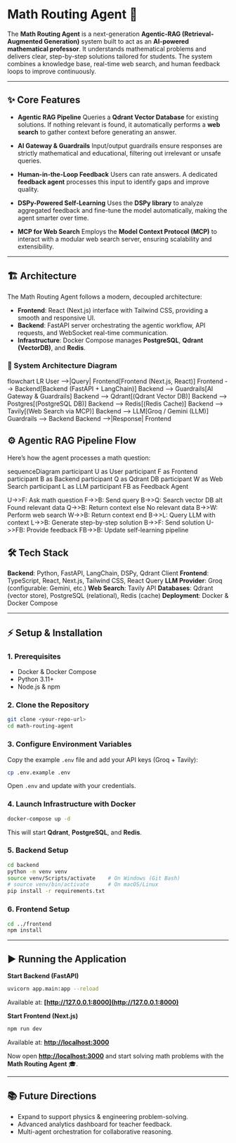# Math Routing Agent 🚀

The **Math Routing Agent** is a next-generation **Agentic-RAG (Retrieval-Augmented Generation)** system built to act as an **AI-powered mathematical professor**. It understands mathematical problems and delivers clear, step-by-step solutions tailored for students. The system combines a knowledge base, real-time web search, and human feedback loops to improve continuously.

---

## ✨ Core Features

* **Agentic RAG Pipeline**
  Queries a **Qdrant Vector Database** for existing solutions. If nothing relevant is found, it automatically performs a **web search** to gather context before generating an answer.

* **AI Gateway & Guardrails**
  Input/output guardrails ensure responses are strictly mathematical and educational, filtering out irrelevant or unsafe queries.

* **Human-in-the-Loop Feedback**
  Users can rate answers. A dedicated **feedback agent** processes this input to identify gaps and improve quality.

* **DSPy-Powered Self-Learning**
  Uses the **DSPy library** to analyze aggregated feedback and fine-tune the model automatically, making the agent smarter over time.

* **MCP for Web Search**
  Employs the **Model Context Protocol (MCP)** to interact with a modular web search server, ensuring scalability and extensibility.

---

## 🏗 Architecture

The Math Routing Agent follows a modern, decoupled architecture:

* **Frontend**: React (Next.js) interface with Tailwind CSS, providing a smooth and responsive UI.
* **Backend**: FastAPI server orchestrating the agentic workflow, API requests, and WebSocket real-time communication.
* **Infrastructure**: Docker Compose manages **PostgreSQL**, **Qdrant (VectorDB)**, and **Redis**.

### 🔹 System Architecture Diagram


flowchart LR
    User -->|Query| Frontend[Frontend (Next.js, React)]
    Frontend --> Backend[Backend (FastAPI + LangChain)]
    Backend --> Guardrails[AI Gateway & Guardrails]
    Backend --> Qdrant[(Qdrant Vector DB)]
    Backend --> Postgres[(PostgreSQL DB)]
    Backend --> Redis[(Redis Cache)]
    Backend --> Tavily[(Web Search via MCP)]
    Backend --> LLM[Groq / Gemini (LLM)]
    Guardrails --> Backend
    Backend -->|Response| Frontend




## ⚙️ Agentic RAG Pipeline Flow

Here’s how the agent processes a math question:


sequenceDiagram
    participant U as User
    participant F as Frontend
    participant B as Backend
    participant Q as Qdrant DB
    participant W as Web Search
    participant L as LLM
    participant FB as Feedback Agent

  U->>F: Ask math question
  F->>B: Send query
  B->>Q: Search vector DB
  alt Found relevant data
       Q->>B: Return context
  else No relevant data
      B->>W: Perform web search
       W->>B: Return context
   end
    B->>L: Query LLM with context
    L->>B: Generate step-by-step solution
    B->>F: Send solution
    U->>FB: Provide feedback
    FB->>B: Update self-learning pipeline




## 🛠 Tech Stack

**Backend**: Python, FastAPI, LangChain, DSPy, Qdrant Client
**Frontend**: TypeScript, React, Next.js, Tailwind CSS, React Query
**LLM Provider**: Groq (configurable: Gemini, etc.)
**Web Search**: Tavily API
**Databases**: Qdrant (vector store), PostgreSQL (relational), Redis (cache)
**Deployment**: Docker & Docker Compose

---

## ⚡ Setup & Installation

### 1. Prerequisites

* Docker & Docker Compose
* Python 3.11+
* Node.js & npm

### 2. Clone the Repository

```bash
git clone <your-repo-url>
cd math-routing-agent
```

### 3. Configure Environment Variables

Copy the example `.env` file and add your API keys (Groq + Tavily):

```bash
cp .env.example .env
```

Open `.env` and update with your credentials.

### 4. Launch Infrastructure with Docker

```bash
docker-compose up -d
```

This will start **Qdrant**, **PostgreSQL**, and **Redis**.

### 5. Backend Setup

```bash
cd backend
python -m venv venv
source venv/Scripts/activate    # On Windows (Git Bash)
# source venv/bin/activate      # On macOS/Linux
pip install -r requirements.txt
```

### 6. Frontend Setup

```bash
cd ../frontend
npm install
```

---

## ▶ Running the Application

**Start Backend (FastAPI)**

```bash
uvicorn app.main:app --reload
```

Available at: **[http://127.0.0.1:8000](http://127.0.0.1:8000)**

**Start Frontend (Next.js)**

```bash
npm run dev
```

Available at: **[http://localhost:3000](http://localhost:3000)**

Now open **[http://localhost:3000](http://localhost:3000)** and start solving math problems with the **Math Routing Agent** 🎓.

---

## 📚 Future Directions

* Expand to support physics & engineering problem-solving.
* Advanced analytics dashboard for teacher feedback.
* Multi-agent orchestration for collaborative reasoning.
